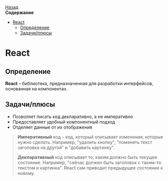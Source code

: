 <!-- START doctoc generated TOC please keep comment here to allow auto update -->
<!-- DON'T EDIT THIS SECTION, INSTEAD RE-RUN doctoc TO UPDATE -->
[Назад](README.md)<br />**Содержание**

- [React](#react)
  - [Определение](#%D0%BE%D0%BF%D1%80%D0%B5%D0%B4%D0%B5%D0%BB%D0%B5%D0%BD%D0%B8%D0%B5)
  - [Задачи/плюсы](#%D0%B7%D0%B0%D0%B4%D0%B0%D1%87%D0%B8%D0%BF%D0%BB%D1%8E%D1%81%D1%8B)

<!-- END doctoc generated TOC please keep comment here to allow auto update -->

# React

## Определение

**React** – библиотека, предназначенная для разработки интерфейсов, основанная на компонентах.

## Задачи/плюсы

- Позволяет писать код декларативно, а не императивно
- Предоставляет удобный компонентный подход
- Отделяет данные от их отображения

> **Императивный** код – код, который описывает *изменения*, которые нужно сделать. Например, "удалить кнопку", "поменять текст заголовка на другой" и "добавить картинку".
>
> **Декларативный** код описывает то, каким должно быть текущее состояние. Например, "сейчас должен быть заголовок с таким-то текстом и картинка". React сам приводит предыдущее состояние к новому.

